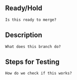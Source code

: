 ## Ready/Hold
`Is this ready to merge?` 

## Description
`What does this branch do?`

## Steps for Testing
`How do we check if this works?`
